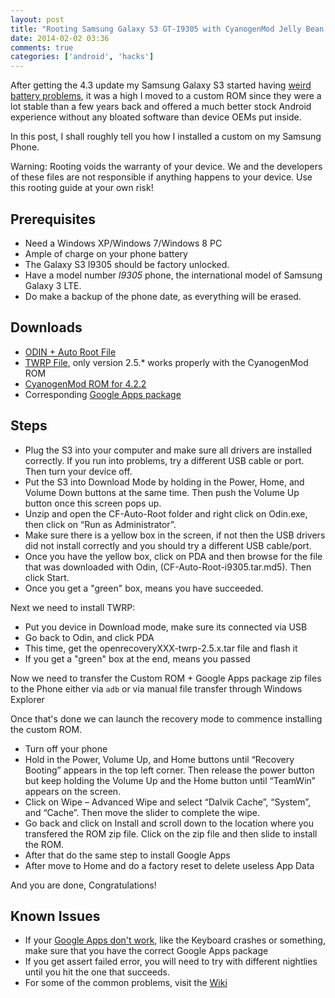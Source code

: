 ```yaml
---
layout: post
title: "Rooting Samsung Galaxy S3 GT-I9305 with CyanogenMod Jelly Bean 4.2.2"
date: 2014-02-02 03:36
comments: true
categories: ['android', 'hacks']
---
```


After getting the 4.3 update my Samsung Galaxy S3 started having [weird battery problems][1], it was a high I moved to a custom ROM since they were a lot stable than a few years back and offered a much better stock Android experience without any bloated software than device OEMs put inside.

In this post, I shall roughly tell you how I installed a custom on my Samsung Phone.

>
Warning: Rooting voids the warranty of your device. We and the developers of these files are not responsible if anything happens to your device. Use this rooting guide at your own risk!

<!--more-->

## Prerequisites

* Need a Windows XP/Windows 7/Windows 8 PC
* Ample of charge on your phone battery
* The Galaxy S3 I9305 should be factory unlocked.
* Have a model number *I9305* phone, the international model of Samsung Galaxy 3 LTE. 
* Do make a backup of the phone date, as everything will be erased.

## Downloads

* [ODIN + Auto Root File][2]
* [TWRP File][3], only version 2.5.* works properly with the CyanogenMod ROM
* [CyanogenMod ROM for 4.2.2][4]
* Corresponding [Google Apps package][7]

## Steps

* Plug the S3 into your computer and make sure all drivers are installed correctly. If you run into problems, try a different USB cable or port. Then turn your device off.
* Put the S3 into Download Mode by holding in the Power, Home, and Volume Down buttons at the same time. Then push the Volume Up button once this screen pops up.
* Unzip and open the CF-Auto-Root folder and right click on Odin.exe, then click on “Run as Administrator”.
* Make sure there is a yellow box in the screen, if not then the USB drivers did not install correctly and you should try a different USB cable/port.
* Once you have the yellow box, click on PDA and then browse for the file that was downloaded with Odin, (CF-Auto-Root-i9305.tar.md5). Then click Start.
* Once you get a "green" box, means you have succeeded.

Next we need to install TWRP:

* Put you device in Download mode, make sure its connected via USB
* Go back to Odin, and click PDA
* This time, get the openrecoveryXXX-twrp-2.5.x.tar file and flash it
* If you get a "green" box at the end, means you passed

Now we need to transfer the Custom ROM + Google Apps package zip files to the Phone either via `adb` or via manual file transfer through Windows Explorer

Once that's done we can launch the recovery mode to commence installing the custom ROM.

* Turn off your phone
* Hold in the Power, Volume Up, and Home buttons until “Recovery Booting” appears in the top left corner. Then release the power button but keep holding the Volume Up and the Home button until “TeamWin” appears on the screen.
* Click on Wipe – Advanced Wipe and select “Dalvik Cache”, “System”, and “Cache”. Then move the slider to complete the wipe.
* Go back and click on Install and scroll down to the location where you transfered the ROM zip file. Click on the zip file and then slide to install the ROM.
* After that do the same step to install Google Apps
* After move to Home and do a factory reset to delete useless App Data

And you are done, Congratulations!

## Known Issues
* If your [Google Apps don't work][6], like the Keyboard crashes or something, make sure that you have the correct Google Apps package
* If you get assert failed error, you will need to try with different nightlies until you hit the one that succeeds.
* For some of the common problems, visit the [Wiki][5]



[1]: http://au.ibtimes.com/articles/536399/20140129/galaxy-s4-s3-note-2-update.htm#.Uu1M9HeSxqs
[2]: http://download.chainfire.eu/232/CF-Root/CF-Auto-Root/CF-Auto-Root-m3-m3zh-gti9305.zip
[3]: http://techerrata.com/file/twrp2/i9305/openrecovery-twrp-2.5.0.0-i9305.tar
[4]: http://download.cyanogenmod.org/?device=i9305&type=stable
[5]: http://wiki.cyanogenmod.org/w/Wiki_Problems
[6]: http://forum.cyanogenmod.com/topic/78601-unfortunately-android-keyboard-aosp-has-stopped-problem/
[7]: http://goo.im/gapps/gapps-jb-20130812-signed.zip
